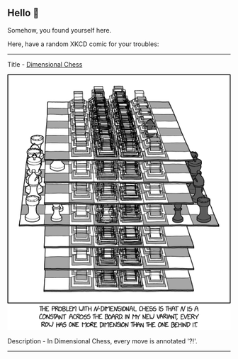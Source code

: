 ## Hello 👀

Somehow, you found yourself here.

Here, have a random XKCD comic for your troubles:

-----------------------------------

Title - [Dimensional Chess](https://xkcd.com/2465)

![Dimensional Chess](./random_comic.png)

Description - In Dimensional Chess, every move is annotated '?!'.

-----------------------------------